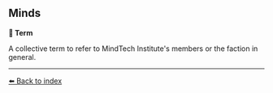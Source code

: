 ## Minds

**📑 Term**

A collective term to refer to MindTech Institute's members or the faction in general.


----------
[⬅️ Back to index](../refs/#7c50_s)